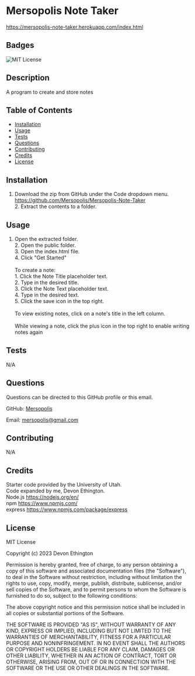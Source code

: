 # Mersopolis Note Taker
https://mersopolis-note-taker.herokuapp.com/index.html

## Badges
![MIT License](https://img.shields.io/badge/license-MIT%20License-green)

## Description
A program to create and store notes

## Table of Contents
- [Installation](#installation)
- [Usage](#usage)
- [Tests](#tests)
- [Questions](#questions)
- [Contributing](#contributing)
- [Credits](#credits)
- [License](#license)

## Installation
1. Download the zip from GitHub under the Code dropdown menu. https://github.com/Mersopolis/Mersopolis-Note-Taker <br/>2. Extract the contents to a folder.

## Usage
1. Open the extracted folder.<br/>2. Open the public folder.<br/>3. Open the index.html file.<br/>4. Click "Get Started"<br/><br/>To create a note:<br/>1. Click the Note Title placeholder text.<br/>2. Type in the desired title.<br/>3. Click the Note Text placeholder text.<br/>4. Type in the desired text.<br/>5. Click the save icon in the top right.<br/><br/>To view existing notes, click on a note's title in the left column.<br/><br/>While viewing a note, click the plus icon in the top right to enable writing notes again

## Tests
N/A

## Questions
Questions can be directed to this GitHub profile or this email.

GitHub: [Mersopolis](https://github.com/Mersopolis)

Email: [mersopolis@gmail.com](mailto:mersopolis@gmail.com)

## Contributing
N/A

## Credits
Starter code provided by the University of Utah.<br/>Code expanded by me, Devon Ethington.<br/>Node.js https://nodejs.org/en/ <br/>npm https://www.npmjs.com/ <br/>express https://www.npmjs.com/package/express

## License
MIT License

Copyright (c) 2023 Devon Ethington
      
Permission is hereby granted, free of charge, to any person obtaining a copy of this software and associated documentation files (the "Software"), to deal in the Software without restriction, including without limitation the rights to use, copy, modify, merge, publish, distribute, sublicense, and/or sell copies of the Software, and to permit persons to whom the Software is furnished to do so, subject to the following conditions:

The above copyright notice and this permission notice shall be included in all copies or substantial portions of the Software.

THE SOFTWARE IS PROVIDED "AS IS", WITHOUT WARRANTY OF ANY KIND, EXPRESS OR IMPLIED, INCLUDING BUT NOT LIMITED TO THE WARRANTIES OF MERCHANTABILITY, FITNESS FOR A PARTICULAR PURPOSE AND NONINFRINGEMENT. IN NO EVENT SHALL THE AUTHORS OR COPYRIGHT HOLDERS BE LIABLE FOR ANY CLAIM, DAMAGES OR OTHER LIABILITY, WHETHER IN AN ACTION OF CONTRACT, TORT OR OTHERWISE, ARISING FROM, OUT OF OR IN CONNECTION WITH THE SOFTWARE OR THE USE OR OTHER DEALINGS IN THE SOFTWARE.

